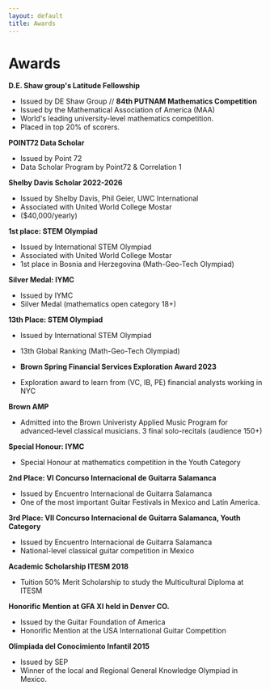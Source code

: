 ```yaml
---
layout: default
title: Awards
---
```


# Awards

**D.E. Shaw group's Latitude Fellowship**  
- Issued by DE Shaw Group
//
**84th PUTNAM Mathematics Competition**  
- Issued by the Mathematical Association of America (MAA)
- World's leading university-level mathematics competition.
- Placed in top 20% of scorers.

**POINT72 Data Scholar**  
- Issued by Point 72
- Data Scholar Program by Point72 & Correlation 1

**Shelby Davis Scholar 2022-2026**  
- Issued by Shelby Davis, Phil Geier, UWC International 
- Associated with United World College Mostar
- ($40,000/yearly)

**1st place: STEM Olympiad**  
- Issued by International STEM Olympiad
- Associated with United World College Mostar
- 1st place in Bosnia and Herzegovina (Math-Geo-Tech Olympiad)

**Silver Medal: IYMC**  
- Issued by IYMC 
- Silver Medal (mathematics open category 18+)

**13th Place: STEM Olympiad**  
- Issued by International STEM Olympiad
- 13th Global Ranking (Math-Geo-Tech Olympiad)

- **Brown Spring Financial Services Exploration Award 2023**  
- Exploration award to learn from (VC, IB, PE) financial analysts working in NYC

**Brown AMP**  
- Admitted into the Brown Univeristy Applied Music Program for advanced-level classical musicians. 3 final solo-recitals (audience 150+)

**Special Honour: IYMC**  
- Special Honour at mathematics competition in the Youth Category

**2nd Place: VI Concurso Internacional de Guitarra Salamanca**  
- Issued by Encuentro Internacional de Guitarra Salamanca
- One of the most important Guitar Festivals in Mexico and Latin America.

**3rd Place: VII Concurso Internacional de Guitarra Salamanca, Youth Category**  
- Issued by Encuentro Internacional de Guitarra Salamanca
- National-level classical guitar competition in Mexico

**Academic Scholarship ITESM 2018**  
- Tuition 50% Merit Scholarship to study the Multicultural Diploma at ITESM

**Honorific Mention at GFA XI held in Denver CO.**  
- Issued by the Guitar Foundation of America
- Honorific Mention at the USA International Guitar Competition

**Olimpiada del Conocimiento Infantil 2015**  
- Issued by SEP
- Winner of the local and Regional General Knowledge Olympiad in Mexico.

